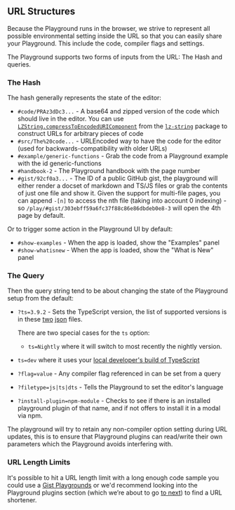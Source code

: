 ## URL Structures

Because the Playground runs in the browser, we strive to represent all possible environmental setting inside the URL so that you can easily share your Playground. This include the code, compiler flags and settings.

The Playground supports two forms of inputs from the URL: The Hash and queries.

### The Hash

The hash generally represents the state of the editor:

- `#code/PRAz3dDc3...` - A base64 and zipped version of the code which should live in the editor. You can use [`LZString.compressToEncodedURIComponent`](https://github.com/pieroxy/lz-string/blob/master/libs/lz-string.js#L93) from the [`lz-string`](https://github.com/pieroxy/lz-string) package to construct URLs for arbitrary pieces of code
- `#src/The%20code...` - URLEncoded way to have the code for the editor (used for backwards-compatibility with older URLs)
- `#example/generic-functions` - Grab the code from a Playground example with the id generic-functions
- `#handbook-2` - The Playground handbook with the page number
- `#gist/92cf0a3...` - The ID of a public GitHub gist, the playground will either render a docset of markdown and TS/JS files or grab the contents of just one file and show it. Given the support for multi-file pages, you can append `-[n]` to access the nth file (taking into account 0 indexing) - so `/play/#gist/303ebff59a6fc37f88c86e86dbdeb0e8-3` will open the 4th page by default.

Or to trigger some action in the Playground UI by default:

- `#show-examples` - When the app is loaded, show the "Examples" panel
- `#show-whatisnew` - When the app is loaded, show the "What is New" panel

### The Query

Then the query string tend to be about changing the state of the Playground setup from the default:

- `?ts=3.9.2` - Sets the TypeScript version, the list of supported versions is in these [two](https://typescript.azureedge.net/indexes/pre-releases.json) [json](https://typescript.azureedge.net/indexes/releases.json) files.

  There are two special cases for the `ts` option:

  - `ts=Nightly` where it will switch to most recently the nightly version.

- `ts=dev` where it uses your [local developer's build of TypeScript](https://github.com/microsoft/TypeScript/blob/main/scripts/createPlaygroundBuild.js)

- `?flag=value` - Any compiler flag referenced in can be set from a query
- `?filetype=js|ts|dts` - Tells the Playground to set the editor's language
- `?install-plugin=npm-module` - Checks to see if there is an installed playground plugin of that name, and if not offers to install it in a modal via npm.

The playground will try to retain any non-compiler option setting during URL updates, this is to ensure that Playground plugins can read/write their own parameters which the Playground avoids interfering with.

### URL Length Limits

It's possible to hit a URL length limit with a long enough code sample you could use a [Gist Playgrounds](/play#handbook-15) or we'd recommend looking into the Playground plugins section (which we’re about to go [to next](<](/play#handbook-11)>)) to find a URL shortener.
